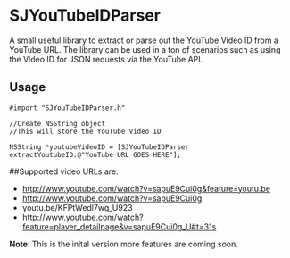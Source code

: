 SJYouTubeIDParser
=================

A small useful library to extract or parse out the YouTube Video ID from a YouTube URL. The library can be used in a ton of scenarios such as using the Video ID for JSON requests via the YouTube API.
## Usage

```
#import "SJYouTubeIDParser.h"
```

```objc
//Create NSString object
//This will store the YouTube Video ID

NSString *youtubeVideoID = [SJYouTubeIDParser extractYoutubeID:@"YouTube URL GOES HERE"];

```
##Supported video URLs are:

- http://www.youtube.com/watch?v=sapuE9Cui0g&feature=youtu.be
- http://www.youtube.com/watch?v=sapuE9Cui0g
- youtu.be/KFPtWedl7wg_U923
- http://www.youtube.com/watch?feature=player_detailpage&v=sapuE9Cui0g_U#t=31s

**Note**: This is the inital version more features are coming soon.